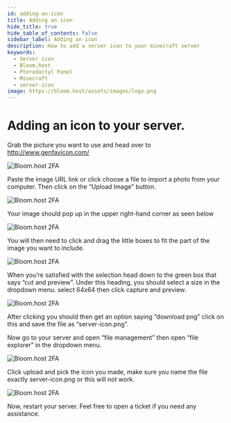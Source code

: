 ```yaml
---
id: adding-an-icon
title: Adding an icon
hide_title: true
hide_table_of_contents: false
sidebar_label: Adding an icon
description: How to add a server icon to your minecraft server
keywords:
  - Server icon
  - Bloom.host
  - Pterodactyl Panel
  - Minecraft
  - server-icon
image: https://bloom.host/assets/images/logo.png
---
```

# Adding an icon to your server.

Grab the picture you want to use and head over to http://www.genfavicon.com/

![Bloom.host 2FA](/static/img/adding-an-icon/adding-an-icon1.png)

Paste the image URL link or click choose a file to import a photo from your computer.
Then click on the “Upload Image” button.

![Bloom.host 2FA](/static/img/adding-an-icon/adding-an-icon2.png)

Your image should pop up in the upper right-hand corner as seen below

![Bloom.host 2FA](/static/img/adding-an-icon/adding-an-icon3.png)

You will then need to click and drag the little boxes to fit the part of the image you want to include.

![Bloom.host 2FA](/static/img/adding-an-icon/adding-an-icon4.png)

When you’re satisfied with the selection head down to the green box that says “cut and preview”. Under this heading, you should select a size in the dropdown menu. select 64x64 then click capture and preview.

![Bloom.host 2FA](/static/img/adding-an-icon/adding-an-icon5.png)


After clicking you should then get an option saying “download png” click on this and save the file as “server-icon.png”. 

Now go to your server and open “file management” then open “file explorer” in the dropdown menu.

![Bloom.host 2FA](/static/img/adding-an-icon/adding-an-icon6.png)

Click upload and pick the icon you made, make sure you name the file exactly server-icon.png or this will not work.

![Bloom.host 2FA](/static/img/adding-an-icon/adding-an-icon7.png)


Now, restart your server. Feel free to open a ticket if you need any assistance. 




